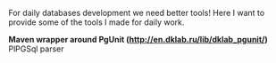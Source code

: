 For daily databases development we need better tools! Here I want to provide some of the tools I made for daily work.

**Maven wrapper around PgUnit (http://en.dklab.ru/lib/dklab_pgunit/)** PlPGSql parser